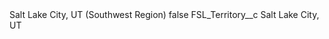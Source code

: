 <?xml version="1.0" encoding="UTF-8"?>
<CustomMetadata xmlns="http://soap.sforce.com/2006/04/metadata" xmlns:xsi="http://www.w3.org/2001/XMLSchema-instance" xmlns:xsd="http://www.w3.org/2001/XMLSchema">
    <label>Salt Lake City, UT (Southwest Region)</label>
    <protected>false</protected>
    <values>
        <field>FSL_Territory__c</field>
        <value xsi:type="xsd:string">Salt Lake City, UT</value>
    </values>
</CustomMetadata>
